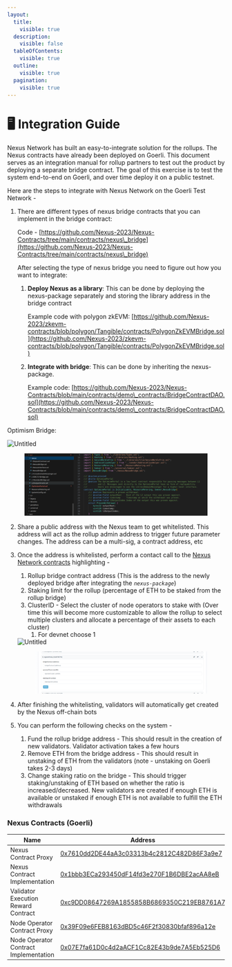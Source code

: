 ```yaml
---
layout:
  title:
    visible: true
  description:
    visible: false
  tableOfContents:
    visible: true
  outline:
    visible: true
  pagination:
    visible: true
---
```


# 🖥 Integration Guide

Nexus Network has built an easy-to-integrate solution for the rollups. The Nexus contracts have already been deployed on Goerli. This document serves as an integration manual for rollup partners to test out the product by deploying a separate bridge contract. The goal of this exercise is to test the system end-to-end on Goerli, and over time deploy it on a public testnet.

Here are the steps to integrate with Nexus Network on the Goerli Test Network -

1.  There are  different types of nexus bridge contracts that you can implement in the bridge contract:

    Code - [https://github.com/Nexus-2023/Nexus-Contracts/tree/main/contracts/nexus\_bridge](https://github.com/Nexus-2023/Nexus-Contracts/tree/main/contracts/nexus\_bridge)

    After selecting the type of nexus bridge you need to figure out how you want to integrate:

    1.  **Deploy Nexus as a library**: This can be done by deploying the nexus-package separately and storing the library address in the bridge contract

        Example code with polygon zkEVM: [https://github.com/Nexus-2023/zkevm-contracts/blob/polygon/Tangible/contracts/PolygonZkEVMBridge.sol](https://github.com/Nexus-2023/zkevm-contracts/blob/polygon/Tangible/contracts/PolygonZkEVMBridge.sol)
    2.  **Integrate with bridge**: This can be done by inheriting the nexus-package.

        Example code: [https://github.com/Nexus-2023/Nexus-Contracts/blob/main/contracts/demo\_contracts/BridgeContractDAO.sol](https://github.com/Nexus-2023/Nexus-Contracts/blob/main/contracts/demo\_contracts/BridgeContractDAO.sol)

&#x20;       Optimism Bridge:

<div>

<img src="https://prod-files-secure.s3.us-west-2.amazonaws.com/36d96375-0fd3-48dd-b3d7-8bc71c8663d5/8b98f318-9750-4efe-b127-ac1faa83cd2d/Untitled.png" alt="Untitled">

 

<figure><img src="../.gitbook/assets/Untitled (4).png" alt=""><figcaption></figcaption></figure>

</div>

2. Share a public address with the Nexus team to get whitelisted. This address will act as the rollup admin address to trigger future parameter changes. The address can be a multi-sig, a contract address, etc
3.  Once the address is whitelisted, perform a contact call to the [Nexus Network contracts](https://goerli.etherscan.io/address/0x7610dd2DE44aA3c03313b4c2812C482D86F3a9e7#writeProxyContract) highlighting -

    1. Rollup bridge contract address (This is the address to the newly deployed bridge after integrating the _`nexus-package`_)
    2. Staking limit for the rollup (percentage of ETH to be staked from the rollup bridge)
    3. ClusterID - Select the cluster of node operators to stake with (Over time this will become more customizable to allow the rollup to select multiple clusters and allocate a percentage of their assets to each cluster)
       1. For devnet choose 1

    <div>

    <img src="https://prod-files-secure.s3.us-west-2.amazonaws.com/36d96375-0fd3-48dd-b3d7-8bc71c8663d5/6909a792-109c-48de-a52c-bae14fed3865/Untitled.png" alt="Untitled">

     

    <figure><img src="../.gitbook/assets/Untitled (5).png" alt=""><figcaption></figcaption></figure>

    </div>
4. After finishing the whitelisting, validators will automatically get created by the Nexus off-chain bots
5. You can perform the following checks on the system -
   1. Fund the rollup bridge address - This should result in the creation of new validators. Validator activation takes a few hours
   2. Remove ETH from the bridge address - This should result in unstaking of ETH from the validators (note - unstaking on Goerli takes 2-3 days)
   3. Change staking ratio on the bridge - This should trigger staking/unstaking of ETH based on whether the ratio is increased/decreased. New validators are created if enough ETH is available or unstaked if enough ETH is not available to fulfill the ETH withdrawals

### Nexus Contracts (Goerli)

<table><thead><tr><th width="254">Name</th><th>Address</th></tr></thead><tbody><tr><td>Nexus Contract Proxy</td><td><a href="https://goerli.etherscan.io/address/0x7610dd2DE44aA3c03313b4c2812C482D86F3a9e7">0x7610dd2DE44aA3c03313b4c2812C482D86F3a9e7</a></td></tr><tr><td>Nexus Contract Implementation</td><td><a href="https://goerli.etherscan.io/address/0x1bbb3ECa293450dF14fd3e270F1B6DBE2acAA8eB">0x1bbb3ECa293450dF14fd3e270F1B6DBE2acAA8eB</a></td></tr><tr><td>Validator Execution Reward Contract</td><td><a href="https://goerli.etherscan.io/address/0xc9DD08647269A1855858B6869350C219EB8761A7">0xc9DD08647269A1855858B6869350C219EB8761A7</a></td></tr><tr><td>Node Operator Contract Proxy</td><td><a href="https://goerli.etherscan.io/address/0x39F09e6FEB8163dBD5c46F2f30830bfaf896a12e">0x39F09e6FEB8163dBD5c46F2f30830bfaf896a12e</a></td></tr><tr><td>Node Operator Contract Implementation</td><td><a href="https://goerli.etherscan.io/address/0x07E7fa61D0c4d2aACF1Cc82E43b9de7A5Eb525D6">0x07E7fa61D0c4d2aACF1Cc82E43b9de7A5Eb525D6</a></td></tr></tbody></table>
